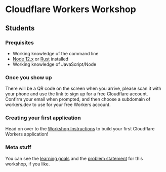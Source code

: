 
# Cloudflare Workers Workshop

## Students

### Prequisites

* Working knowledge of the command line
* [Node 12.x](https://nodejs.org) or [Rust](https://rustup.rs) installed
* Working knowledge of JavaScript/Node

### Once you show up

There will be a QR code on the screen when you arrive, please scan it with your phone and use the link to sign up for a free Cloudflare account. Confirm your email when prompted, and then choose a subdomain of workers.dev to use for your free Workers account.

### Creating your first application

Head on over to the [Workshop Instructions](./instructions.md) to build your first Cloudflare Workers application!

### Meta stuff

You can see the [learning goals](./learning_goals.md) and the [problem statement](./problem_statement) for this workshop, if you like.